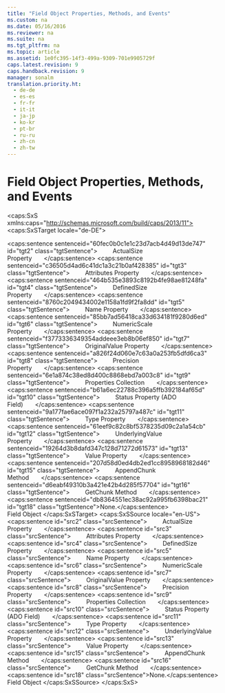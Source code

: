 ```yaml
---
title: "Field Object Properties, Methods, and Events"
ms.custom: na
ms.date: 05/16/2016
ms.reviewer: na
ms.suite: na
ms.tgt_pltfrm: na
ms.topic: article
ms.assetid: 1e0fc395-14f3-499a-9309-701e9905729f
caps.latest.revision: 9
caps.handback.revision: 9
manager: sonalm
translation.priority.ht: 
  - de-de
  - es-es
  - fr-fr
  - it-it
  - ja-jp
  - ko-kr
  - pt-br
  - ru-ru
  - zh-cn
  - zh-tw
---
```

# Field Object Properties, Methods, and Events
<?xml version="1.0" encoding="utf-8"?>
<caps:SxS xmlns:caps="http://schemas.microsoft.com/build/caps/2013/11">
  <caps:SxSTarget locale="de-DE">
    <developerReferenceWithoutSyntaxDocument xsi:schemaLocation="http://ddue.schemas.microsoft.com/authoring/2003/5 http://dduestorage.blob.core.windows.net/ddueschema/developer.xsd" xmlns="http://ddue.schemas.microsoft.com/authoring/2003/5" xmlns:xlink="http://www.w3.org/1999/xlink" xmlns:xsi="http://www.w3.org/2001/XMLSchema-instance">
      <introduction></introduction>
      <section>
        <title>
          <caps:sentence sentenceid="61ae1f92e68853d74174003a3c41b9e0" id="tgt1" class="tgtSentence">Properties/Collections</caps:sentence>
        </title>
        <content>
          <para>
            <caps:sentence sentenceid="60fec0b0c1e1c23d7acb4d49d13de747" id="tgt2" class="tgtSentence">         <legacyLink xlink:href="722803d0-cef5-4d4c-b79d-3f2f58052229">ActualSize Property</legacyLink>       </caps:sentence>
          </para>
          <para>
            <caps:sentence sentenceid="c36505d4ad6c41dc1a3c21b0af428385" id="tgt3" class="tgtSentence">         <legacyLink xlink:href="acc15d40-68a6-4ba9-85bd-12d331aecaa6">Attributes Property</legacyLink>       </caps:sentence>
          </para>
          <para>
            <caps:sentence sentenceid="464b535e3893c8192b4fe98ae81248fa" id="tgt4" class="tgtSentence">         <legacyLink xlink:href="3ee27314-a305-4fbc-8433-9ee9a909afd6">DefinedSize Property</legacyLink>       </caps:sentence>
          </para>
          <para>
            <caps:sentence sentenceid="8760c2049434002e1158a1fd9f2fa8dd" id="tgt5" class="tgtSentence">         <legacyLink xlink:href="cfd0e29c-8310-44ab-85c3-5761184b865d">Name Property</legacyLink>       </caps:sentence>
          </para>
          <para>
            <caps:sentence sentenceid="85bb7ad56418ca33d634181f9280d6ed" id="tgt6" class="tgtSentence">         <legacyLink xlink:href="29a02992-64be-4fcd-be13-445cba205893">NumericScale Property</legacyLink>       </caps:sentence>
          </para>
          <para>
            <caps:sentence sentenceid="f3773336349354addeee3eb8b06ef850" id="tgt7" class="tgtSentence">         <legacyLink xlink:href="6e33c6ec-14d9-4b1d-ba9b-cb99862e7bac">OriginalValue Property</legacyLink>       </caps:sentence>
          </para>
          <para>
            <caps:sentence sentenceid="a826f24d060e7c63a0a253fb5dfd6ca3" id="tgt8" class="tgtSentence">         <legacyLink xlink:href="1fa38e78-6b5b-414d-ba0a-3dd26b29b766">Precision Property</legacyLink>       </caps:sentence>
          </para>
          <para>
            <caps:sentence sentenceid="6e1a874c38ed8d400c8868ebd7a003c8" id="tgt9" class="tgtSentence">         <legacyLink xlink:href="1d539aa8-ce0d-4418-ab03-8d0a3c1e9d82">Properties Collection</legacyLink>       </caps:sentence>
          </para>
          <para>
            <caps:sentence sentenceid="b61a6ec22788c396a5ffb392184af65d" id="tgt10" class="tgtSentence">         <legacyLink xlink:href="8cd1f7f4-0a3a-4f07-b8ba-6582e70140ad">Status Property (ADO Field)</legacyLink>       </caps:sentence>
          </para>
          <para>
            <caps:sentence sentenceid="9a177fae6ace097f1a232a25797a487c" id="tgt11" class="tgtSentence">         <legacyLink xlink:href="8a4c079f-9f4f-4545-801d-85983b8db71e">Type Property</legacyLink>       </caps:sentence>
          </para>
          <para>
            <caps:sentence sentenceid="61eef9c82c8bf5378235d09c2a1a54cb" id="tgt12" class="tgtSentence">         <legacyLink xlink:href="00a0c8b8-8b63-433f-95b8-020ab05874a0">UnderlyingValue Property</legacyLink>       </caps:sentence>
          </para>
          <para>
            <caps:sentence sentenceid="19264d3b8dafd347c128d71272d61573" id="tgt13" class="tgtSentence">         <legacyLink xlink:href="48919c74-86d4-462e-99b9-8854ceb8d683">Value Property</legacyLink>       </caps:sentence>
          </para>
        </content>
      </section>
      <section>
        <title>
          <caps:sentence sentenceid="a9ac5a6cc3cbe84f9c18323af2b9007f" id="tgt14" class="tgtSentence">Methods</caps:sentence>
        </title>
        <content>
          <para>
            <caps:sentence sentenceid="207d58d0ed4db2ed1cc8958968182d46" id="tgt15" class="tgtSentence">         <legacyLink xlink:href="c648b5a8-d4f1-4d16-836e-3957feb03617">AppendChunk Method</legacyLink>       </caps:sentence>
          </para>
          <para>
            <caps:sentence sentenceid="d6eabf49310b3a421e42b4d285f57704" id="tgt16" class="tgtSentence">         <legacyLink xlink:href="fc268e22-205b-44a3-9038-ffed51e23e10">GetChunk Method</legacyLink>       </caps:sentence>
          </para>
        </content>
      </section>
      <section>
        <title>
          <caps:sentence sentenceid="16908b0605f2645dfcb4c3a8d248cef3" id="tgt17" class="tgtSentence">Events</caps:sentence>
        </title>
        <content>
          <para>
            <caps:sentence sentenceid="db8364551ec38ac92a995fb6398bac21" id="tgt18" class="tgtSentence">None.</caps:sentence>
          </para>
        </content>
      </section>
      <relatedTopics>
        <link xlink:href="b10a72fc-3c4b-4186-a70b-993dc9f7a092">Field Object</link>
      </relatedTopics>
    </developerReferenceWithoutSyntaxDocument>
  </caps:SxSTarget>
  <caps:SxSSource locale="en-US">
    <developerReferenceWithoutSyntaxDocument xsi:schemaLocation="http://ddue.schemas.microsoft.com/authoring/2003/5 http://dduestorage.blob.core.windows.net/ddueschema/developer.xsd" xmlns="http://ddue.schemas.microsoft.com/authoring/2003/5" xmlns:xlink="http://www.w3.org/1999/xlink" xmlns:xsi="http://www.w3.org/2001/XMLSchema-instance">
      <introduction></introduction>
      <section>
        <title>
          <caps:sentence id="src1" class="srcSentence">Properties/Collections</caps:sentence>
        </title>
        <content>
          <para>
            <caps:sentence id="src2" class="srcSentence">         <legacyLink xlink:href="722803d0-cef5-4d4c-b79d-3f2f58052229">ActualSize Property</legacyLink>       </caps:sentence>
          </para>
          <para>
            <caps:sentence id="src3" class="srcSentence">         <legacyLink xlink:href="acc15d40-68a6-4ba9-85bd-12d331aecaa6">Attributes Property</legacyLink>       </caps:sentence>
          </para>
          <para>
            <caps:sentence id="src4" class="srcSentence">         <legacyLink xlink:href="3ee27314-a305-4fbc-8433-9ee9a909afd6">DefinedSize Property</legacyLink>       </caps:sentence>
          </para>
          <para>
            <caps:sentence id="src5" class="srcSentence">         <legacyLink xlink:href="cfd0e29c-8310-44ab-85c3-5761184b865d">Name Property</legacyLink>       </caps:sentence>
          </para>
          <para>
            <caps:sentence id="src6" class="srcSentence">         <legacyLink xlink:href="29a02992-64be-4fcd-be13-445cba205893">NumericScale Property</legacyLink>       </caps:sentence>
          </para>
          <para>
            <caps:sentence id="src7" class="srcSentence">         <legacyLink xlink:href="6e33c6ec-14d9-4b1d-ba9b-cb99862e7bac">OriginalValue Property</legacyLink>       </caps:sentence>
          </para>
          <para>
            <caps:sentence id="src8" class="srcSentence">         <legacyLink xlink:href="1fa38e78-6b5b-414d-ba0a-3dd26b29b766">Precision Property</legacyLink>       </caps:sentence>
          </para>
          <para>
            <caps:sentence id="src9" class="srcSentence">         <legacyLink xlink:href="1d539aa8-ce0d-4418-ab03-8d0a3c1e9d82">Properties Collection</legacyLink>       </caps:sentence>
          </para>
          <para>
            <caps:sentence id="src10" class="srcSentence">         <legacyLink xlink:href="8cd1f7f4-0a3a-4f07-b8ba-6582e70140ad">Status Property (ADO Field)</legacyLink>       </caps:sentence>
          </para>
          <para>
            <caps:sentence id="src11" class="srcSentence">         <legacyLink xlink:href="8a4c079f-9f4f-4545-801d-85983b8db71e">Type Property</legacyLink>       </caps:sentence>
          </para>
          <para>
            <caps:sentence id="src12" class="srcSentence">         <legacyLink xlink:href="00a0c8b8-8b63-433f-95b8-020ab05874a0">UnderlyingValue Property</legacyLink>       </caps:sentence>
          </para>
          <para>
            <caps:sentence id="src13" class="srcSentence">         <legacyLink xlink:href="48919c74-86d4-462e-99b9-8854ceb8d683">Value Property</legacyLink>       </caps:sentence>
          </para>
        </content>
      </section>
      <section>
        <title>
          <caps:sentence id="src14" class="srcSentence">Methods</caps:sentence>
        </title>
        <content>
          <para>
            <caps:sentence id="src15" class="srcSentence">         <legacyLink xlink:href="c648b5a8-d4f1-4d16-836e-3957feb03617">AppendChunk Method</legacyLink>       </caps:sentence>
          </para>
          <para>
            <caps:sentence id="src16" class="srcSentence">         <legacyLink xlink:href="fc268e22-205b-44a3-9038-ffed51e23e10">GetChunk Method</legacyLink>       </caps:sentence>
          </para>
        </content>
      </section>
      <section>
        <title>
          <caps:sentence id="src17" class="srcSentence">Events</caps:sentence>
        </title>
        <content>
          <para>
            <caps:sentence id="src18" class="srcSentence">None.</caps:sentence>
          </para>
        </content>
      </section>
      <relatedTopics>
        <link xlink:href="b10a72fc-3c4b-4186-a70b-993dc9f7a092">Field Object</link>
      </relatedTopics>
    </developerReferenceWithoutSyntaxDocument>
  </caps:SxSSource>
</caps:SxS>
